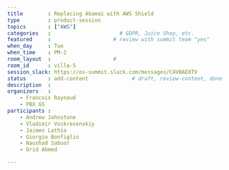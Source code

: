 ```yaml
---
title        : Replacing Akamai with AWS Shield
type         : product-session
topics       : ["AWS"]
categories   :                      # GDPR, Juice Shop, etc.
featured     :                    # review with summit team "yes"
when_day     : Tue
when_time    : PM-2
room_layout  :                    #
room_id      : villa-5
session_slack: https://os-summit.slack.com/messages/CAVBAE0TV
status       : add-content              # draft, review-content, done
description  :
organizers   :
    - Francois Raynaud
    - PBX GS
participants :
    - Andrew Johnstone
    - Vladimir Voskresenskiy
    - Jaimen Lathia
    - Giorgio Bonfiglio
    - Naushad Saboor
    - Orid Ahmed

---
```


<!-- (add more details about DevSecOps Maturity Model here)

## WHY

(...)

## What

(...)

## Outcomes

(...)

## References

(...) -->
